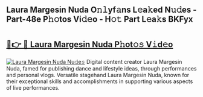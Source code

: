## Laura Margesin Nuda O𝚗𝚕yf𝚊ns L𝚎a𝚔ed N𝚞𝚍es - Part-48e P𝚑𝚘tos Vi𝚍𝚎o - H𝚘𝚝 Part L𝚎a𝚔s BKFyx

# <h2><a href="http://kf22hg.oniu.top/?m=Laura+Margesin+Nuda">🔗👉 🔴 Laura Margesin Nuda P𝚑ot𝚘𝚜 V𝚒d𝚎o</a></h2>

[![Laura Margesin Nuda Nu𝚍e𝚜](https://i.imgur.com/0qMVB7G.gif)](http://kf22hg.oniu.top/?m=Laura+Margesin+Nuda)
Digital content creator Laura Margesin Nuda, famed for publishing dance and lifestyle ideas, through performances and personal vlogs. Versatile stagehand Laura Margesin Nuda, known for their exceptional skills and accomplishments in supporting various aspects of live performances.  
